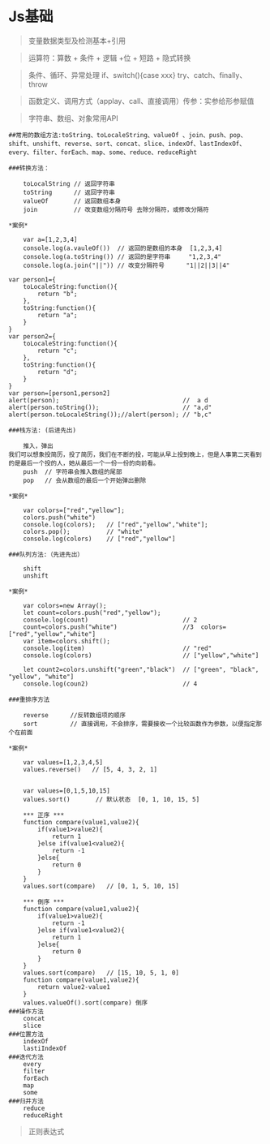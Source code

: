 # Js基础 # 
> 变量数据类型及检测基本+引用

> 运算符：算数 + 条件 + 逻辑 +位 + 短路 + 隐式转换

> 条件、循环、异常处理 if、switch(){case xxx} try、catch、finally、throw

> 函数定义、调用方式（applay、call、直接调用）传参：实参给形参赋值

> 字符串、数组、对象常用API
    
    ##常用的数组方法:toString、toLocaleString、valueOf 、join、push、pop、shift、unshift、reverse、sort、concat、slice、indexOf、lastIndexOf、every、filter、forEach、map、some、reduce、reduceRight

    ###转换方法：

        toLocalString // 返回字符串
        toString      // 返回字符串
        valueOf       // 返回数组本身
        join          // 改变数组分隔符号 去除分隔符，或修改分隔符

    *案例*

        var a=[1,2,3,4]
        console.log(a.vauleOf())  // 返回的是数组的本身  [1,2,3,4]
        console.log(a.toString()) // 返回的是字符串     "1,2,3,4"
        console.log(a.join("||")) // 改变分隔符号      "1||2||3||4"

    var person1={
        toLocaleString:function(){
            return "b";
        },
        toString:function(){
            return "a";
        }
    }
    var person2={
        toLocaleString:function(){
            return "c";
        },
        toString:function(){
            return "d";
        }
    }
    var person=[person1,person2]
    alert(person);                                  //  a d
    alert(person.toString());                       // "a,d"
    alert(person.toLocaleString());//alert(person); // "b,c"

    ###栈方法: (后进先出)

        推入，弹出  
    我们可以想象投简历，投了简历，我们在不断的投，可能从早上投到晚上，但是人事第二天看到的是最后一个投的人，她从最后一个一份一份的向前看。
        push  // 字符串会推入数组的尾部
        pop   // 会从数组的最后一个开始弹出删除

    *案例*

        var colors=["red","yellow"];
        colors.push("white")
        console.log(colors);   // ["red","yellow","white"];
        colors.pop();          // "white"
        console.log(colors)    // ["red","yellow"]

    ###队列方法:（先进先出）

        shift 
        unshift

    *案例*

        var colors=new Array();
        let count=colors.push("red","yellow");
        console.log(count)                          // 2
        count=colors.push("white")                  //3  colors=["red","yellow","white"]
        var item=colors.shift();
        console.log(item)                           // "red"  
        console.log(colors)                         // ["yellow","white"]

        let count2=colors.unshift("green","black")  // ["green", "black", "yellow", "white"]
        console.log(coun2)                          // 4

    ###重排序方法
    
        reverse      //反转数组项的顺序
        sort         // 直接调用，不会排序，需要接收一个比较函数作为参数，以便指定那个在前面

    *案例*

        var values=[1,2,3,4,5]
        values.reverse()   // [5, 4, 3, 2, 1]


        var values=[0,1,5,10,15]
        values.sort()       // 默认状态  [0, 1, 10, 15, 5]

        *** 正序 ***
        function compare(value1,value2){ 
            if(value1>value2){
                return 1
            }else if(value1<value2){
                return -1
            }else{
                return 0
            }
        }
        values.sort(compare)   // [0, 1, 5, 10, 15]

        *** 倒序 ***
        function compare(value1,value2){  
            if(value1>value2){
                return -1
            }else if(value1<value2){
                return 1
            }else{
                return 0
            }
        }
        values.sort(compare)   // [15, 10, 5, 1, 0]
        function compare(value1,value2){
            return value2-value1
        }
        values.valueOf().sort(compare) 倒序
    ###操作方法
        concat
        slice
    ###位置方法
        indexOf
        lastiIndexOf
    ###迭代方法
        every
        filter
        forEach
        map
        some
    ###归并方法
        reduce
        reduceRight

> 正则表达式 
